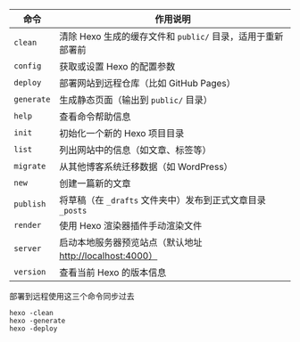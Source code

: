 | 命令         | 作用说明                                                                       |
| ---------- | -------------------------------------------------------------------------- |
| `clean`    | 清除 Hexo 生成的缓存文件和 `public/` 目录，适用于重新部署前                                     |
| `config`   | 获取或设置 Hexo 的配置参数                                                           |
| `deploy`   | 部署网站到远程仓库（比如 GitHub Pages）                                                 |
| `generate` | 生成静态页面（输出到 `public/` 目录）                                                   |
| `help`     | 查看命令帮助信息                                                                   |
| `init`     | 初始化一个新的 Hexo 项目目录                                                          |
| `list`     | 列出网站中的信息（如文章、标签等）                                                          |
| `migrate`  | 从其他博客系统迁移数据（如 WordPress）                                                   |
| `new`      | 创建一篇新的文章                                                                   |
| `publish`  | 将草稿（在 `_drafts` 文件夹中）发布到正式文章目录 `_posts`                                    |
| `render`   | 使用 Hexo 渲染器插件手动渲染文件                                                        |
| `server`   | 启动本地服务器预览站点（默认地址 [http://localhost:4000）](http://localhost:4000%EF%BC%89/) |
| `version`  | 查看当前 Hexo 的版本信息                                                            |

部署到远程使用这三个命令同步过去
```
hexo -clean
hexo -generate
hexo -deploy
```